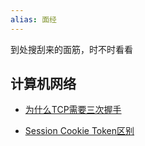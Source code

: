 ```yaml
---
alias: 面经
---
```

到处搜刮来的面筋，时不时看看
## 计算机网络

- [为什么TCP需要三次握手](not-ordered-yet/为什么TCP需要三次握手.md)

- [Session Cookie Token区别](not-ordered-yet/Session%20Cookie%20Token区别.md)